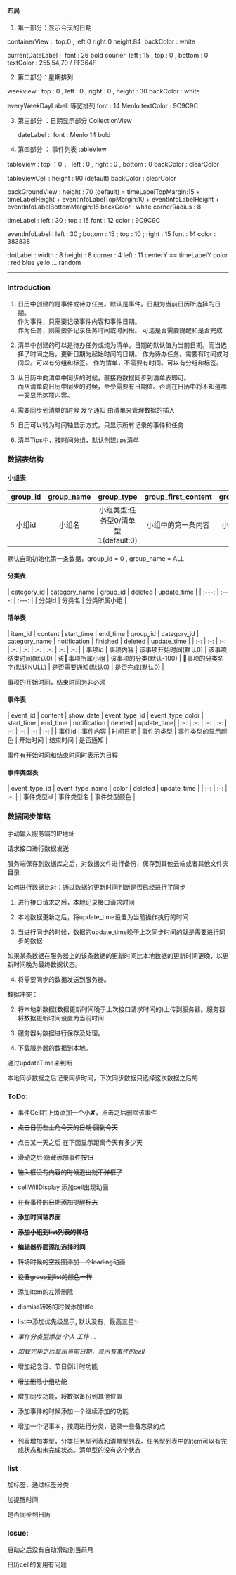 #### 布局

1. 第一部分：显示今天的日期

containerView :
​    top:0 , left:0 right:0 height:84
​    backColor : white

currentDateLabel :
​    font : 26 bold courier
​    left : 15 , top : 0 , bottom : 0
​    textColor : 255,54,79 / FF364F

2. 第二部分：星期排列

  weekview :
    top : 0 , left : 0 , right : 0 , height : 30
    backColor : white

  everyWeekDayLabel:
    等宽排列
    font : 14 Menlo
    textColor : 9C9C9C

3. 第三部分 ：日期显示部分 CollectionView

    dateLabel :
    ​    font : Menlo 14 bold


4. 第四部分 ： 事件列表 tableView

  tableView :
    top ：0 ， left : 0 , right : 0 , bottom : 0
    backColor : clearColor

  tableViewCell :
    height : 90 (default)
    backColor : clearColor

  backGroundView :
    height : 70 (default)  = timeLabelTopMargin:15 + timeLabelHeight + eventInfoLabelTopMargin:10 + eventInfoLabelHeight + eventInfoLabelBottomMargin:15
    backColor : white
    cornerRadius : 8

  timeLabel :
    left : 30 ; top : 15
    font : 12
    color : 9C9C9C

  eventInfoLabel :
    left : 30 ; bottom : 15 ; top : 10 ; right : 15
    font : 14
    color : 383838

  dotLabel :
    width : 8 height : 8
    corner : 4
    left : 11 centerY == timeLabelY
    color : red blue yello ... random

***

### Introduction

1. 日历中创建的是事件或待办任务。默认是事件。日期为当前日历所选择的日期。    
    作为事件，只需要记录事件内容和事件日期。    
    作为任务，则需要多记录任务时间或时间段。 可选是否需要提醒和是否完成

2. 清单中创建的可以是待办任务或纯为清单。日期的默认值为当前日期。而当选择了时间之后，更新日期为起始时间的日期。
    作为待办任务。需要有时间或时间段。可以有分组和标签。
    作为清单，不需要有时间。可以有分组和标签。

3. 从日历中向清单中同步的时候，直接将数据同步到清单表即可。    
   而从清单向日历中同步的时候，至少需要有日期值。否则在日历中将不知道哪一天显示这项内容。

4. 需要同步到清单的时候 发个通知 由清单来管理数据的插入

5. 日历可以转为时间轴显示方式，只显示所有记录的事件和任务

6. 清单Tips中，按时间分组，默认创建tips清单

### 数据表结构

#### 小组表

| group_id | group_name | group_type | group_first_content | group_item_count | update_time | deleted |
| :---: | :---: | :---: | :---: | :--: | :--: | :--: |
|  小组id  | 小组名 | 小组类型:任务型0/清单型1(default:0) |小组中的第一条内容 | 小组中的事项数量 | 更新时间 | 是否被删除 |

默认自动初始化第一条数据，group_id = 0 , group_name = ALL

#### 分类表

| category_id | category_name | group_id | deleted | update_time |
| :---: | :---: | :---: |
| 分类id | 分类名 | 分类所属小组 |


#### 清单表

| item_id | content | start_time | end_time | group_id | category_id | category_name | notification | finished | deleted | update_time |
| :-: | :-: | :-: | :-: | :-: | :-: | :-: | :-: | :-: |
| 事项id | 事项内容 | 该事项开始时间(默认0) | 该事项结束时间(默认0) | 该事项所属小组 | 该事项的分类(默认-100) | 事项的分类名字(默认NULL) | 是否需要通知(默认0) | 是否完成(默认0) |

事项的开始时间，结束时间为非必须

#### 事件表

| event_id | content | show_date | event_type_id | event_type_color | start_time | end_time | notification | deleted | update_time|
| :-: | :-: | :-: | :-: | :-: | :-: | :-: | :-: |
| 事件id | 事件内容 | 时间日期 | 事件的类型 | 事件类型的显示颜色 | 开始时间 | 结束时间 | 是否通知 |

事件有开始时间和结束时间时表示为日程

#### 事件类型表

| event_type_id | event_type_name | color | deleted | update_time |
| :-: | :-: | :-: |
| 事件类型id | 事件类型名 | 事件类型颜色 |

### 数据同步策略

手动输入服务端的IP地址

请求接口进行数据发送

服务端保存到数据库之后，对数据文件进行备份，保存到其他云端或者其他文件夹目录

如何进行数据比对：通过数据的更新时间判断是否已经进行了同步

1. 进行接口请求之后，本地记录接口请求时间

2. 本地数据更新之后，将update_time设置为当前操作执行的时间

3. 当进行同步的时候，数据的update_time晚于上次同步时间的就是需要进行同步的数据

如果某条数据在服务器上的该条数据的更新时间比本地数据的更新时间更晚，以更新时间晚为最终数据状态。

4. 将需要同步的数据发送到服务器。

数据冲突：

2. 将本地新数据(数据更新时间晚于上次接口请求时间的)上传到服务器。服务器将数据更新时间设置为当前时间

3. 服务器对数据进行保存及处理。

4. 下载服务器的数据到本地。

通过updateTime来判断

本地同步数据之后记录同步时间，下次同步数据只选择这次数据之后的

### ToDo:

* ~~事件Cell右上角添加一个小✘，点击之后删除该事件~~

* ~~点击日历左上角今天的日期 回到今天~~

* 点击某一天之后 在下面显示距离今天有多少天

* ~~滑动之后 隐藏添加事件按钮~~ 

* ~~输入框没有内容的时候退出就不弹框了~~

* cellWillDisplay 添加cell出现动画

* ~~在有事件的日期添加提醒标志~~

* **添加时间轴界面**

* ~~**添加小组到list列表的转场**~~

*  **编辑器界面添加选择时间**

*  ~~转场时候的空视图添加一个loading动画~~

*  ~~设置group到list的颜色一样~~

* 添加item的左滑删除

* dismiss转场的时候添加title

* list中添加优先级显示, 默认没有，最高三星✨

* _事件分类型添加 个人 工作 ..._

* _加载完毕之后显示当前日期，显示有事件的cell_

* 增加纪念日、节日倒计时功能

* ~~增加删除小组功能~~

* 增加同步功能，将数据备份到其他位置

* 添加事件的时候添加一个继续添加的功能

* 增加一个记事本，按周进行分类，记录一些备忘录的点

* 列表增加类型，分类任务型列表和清单型列表。任务型列表中的item可以有完成状态和未完成状态。清单型的没有这个状态

### list

加标签，通过标签分类

加提醒时间

是否同步到日历

### Issue:

启动之后没有自动滑动到当前月

日历cell的复用有问题
